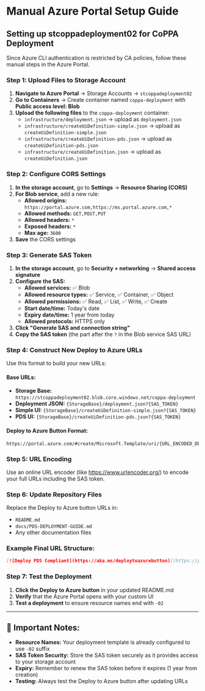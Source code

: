 # Manual Azure Portal Setup Guide

## Setting up stcoppadeployment02 for CoPPA Deployment

Since Azure CLI authentication is restricted by CA policies, follow these manual steps in the Azure Portal.

### Step 1: Upload Files to Storage Account

1. **Navigate to Azure Portal** → Storage Accounts → `stcoppadeployment02`
2. **Go to Containers** → Create container named `coppa-deployment` with **Public access level: Blob**
3. **Upload the following files** to the `coppa-deployment` container:
   - `infrastructure/deployment.json` → upload as `deployment.json`
   - `infrastructure/createUiDefinition-simple.json` → upload as `createUiDefinition-simple.json`
   - `infrastructure/createUiDefinition-pds.json` → upload as `createUiDefinition-pds.json`
   - `infrastructure/createUiDefinition.json` → upload as `createUiDefinition.json`

### Step 2: Configure CORS Settings

1. **In the storage account**, go to **Settings** → **Resource Sharing (CORS)**
2. **For Blob service**, add a new rule:
   - **Allowed origins:** `https://portal.azure.com,https://ms.portal.azure.com,*`
   - **Allowed methods:** `GET,POST,PUT`
   - **Allowed headers:** `*`
   - **Exposed headers:** `*`
   - **Max age:** `3600`
3. **Save** the CORS settings

### Step 3: Generate SAS Token

1. **In the storage account**, go to **Security + networking** → **Shared access signature**
2. **Configure the SAS:**
   - **Allowed services:** ✅ Blob
   - **Allowed resource types:** ✅ Service, ✅ Container, ✅ Object
   - **Allowed permissions:** ✅ Read, ✅ List, ✅ Write, ✅ Create
   - **Start date/time:** Today's date
   - **Expiry date/time:** 1 year from today
   - **Allowed protocols:** HTTPS only
3. **Click "Generate SAS and connection string"**
4. **Copy the SAS token** (the part after the `?` in the Blob service SAS URL)

### Step 4: Construct New Deploy to Azure URLs

Use this format to build your new URLs:

#### Base URLs:
- **Storage Base:** `https://stcoppadeployment02.blob.core.windows.net/coppa-deployment`
- **Deployment JSON:** `{StorageBase}/deployment.json?{SAS_TOKEN}`
- **Simple UI:** `{StorageBase}/createUiDefinition-simple.json?{SAS_TOKEN}`
- **PDS UI:** `{StorageBase}/createUiDefinition-pds.json?{SAS_TOKEN}`

#### Deploy to Azure Button Format:
```
https://portal.azure.com/#create/Microsoft.Template/uri/{URL_ENCODED_DEPLOYMENT_JSON}/createUIDefinitionUri/{URL_ENCODED_CREATE_UI_JSON}
```

### Step 5: URL Encoding

Use an online URL encoder (like https://www.urlencoder.org/) to encode your full URLs including the SAS token.

### Step 6: Update Repository Files

Replace the Deploy to Azure button URLs in:
- `README.md`
- `docs/PDS-DEPLOYMENT-GUIDE.md`
- Any other documentation files

### Example Final URL Structure:

```markdown
[![Deploy PDS Compliant](https://aka.ms/deploytoazurebutton)](https://portal.azure.com/#create/Microsoft.Template/uri/https%3A%2F%2Fstcoppadeployment02.blob.core.windows.net%2Fcoppa-deployment%2Fdeployment.json%3F{YOUR_ENCODED_SAS_TOKEN}/createUIDefinitionUri/https%3A%2F%2Fstcoppadeployment02.blob.core.windows.net%2Fcoppa-deployment%2FcreateUiDefinition-simple.json%3F{YOUR_ENCODED_SAS_TOKEN})
```

### Step 7: Test the Deployment

1. **Click the Deploy to Azure button** in your updated README.md
2. **Verify** that the Azure Portal opens with your custom UI
3. **Test a deployment** to ensure resource names end with `-02`

---

## 🚨 Important Notes:

- **Resource Names:** Your deployment template is already configured to use `-02` suffix
- **SAS Token Security:** Store the SAS token securely as it provides access to your storage account
- **Expiry:** Remember to renew the SAS token before it expires (1 year from creation)
- **Testing:** Always test the Deploy to Azure button after updating URLs
